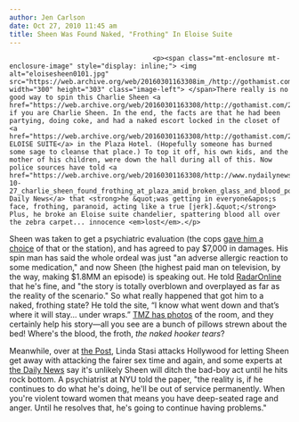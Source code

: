 ```yaml
---
author: Jen Carlson
date: Oct 27, 2010 11:45 am
title: Sheen Was Found Naked, "Frothing" In Eloise Suite
---
```


	
										<p><span class="mt-enclosure mt-enclosure-image" style="display: inline;"> <img alt="eloisesheen0101.jpg" src="https://web.archive.org/web/20160301163308im_/http://gothamist.com/attachments/arts_jen/eloisesheen0101.jpg" width="300" height="303" class="image-left"> </span>There really is no good way to spin this Charlie Sheen <a href="https://web.archive.org/web/20160301163308/http://gothamist.com/2010/10/26/emotionally_disturbed_charlie_sheen.php">story</a> if you are Charlie Sheen. In the end, the facts are that he had been partying, doing coke, and had a naked escort locked in the closet of <a href="https://web.archive.org/web/20160301163308/http://gothamist.com/2010/10/26/charlie_sheen_trashed_the_eloise_su.php">THE ELOISE SUITE</a> in the Plaza Hotel. (Hopefully someone has burned some sage to cleanse that place.) To top it off, his own kids, and the mother of his children, were down the hall during all of this. Now police sources have told <a href="https://web.archive.org/web/20160301163308/http://www.nydailynews.com/gossip/2010/10/27/2010-10-27_charlie_sheen_found_frothing_at_plaza_amid_broken_glass_and_blood_police_.html">the Daily News</a> that <strong>he &quot;was getting in everyone&apos;s face, frothing, paranoid, acting like a true [jerk].&quot;</strong> Plus, he broke an Eloise suite chandelier, spattering blood all over the zebra carpet... innocence <em>lost</em>.</p>

<p>Sheen was taken to get a psychiatric evaluation (the cops <a href="https://web.archive.org/web/20160301163308/http://www.nypost.com/p/news/local/manhattan/police_called_to_charlie_sheen_room_zKbwIvShUm8vhbeDUEowRK">gave him a choice</a> of that or the station), and has agreed to pay $7,000 in damages. His spin man has said the whole ordeal was just &quot;an adverse allergic reaction to some medication,&quot; and now Sheen (the highest paid man on television, by the way, making $1.8MM an episode) is speaking out. He told <a href="https://web.archive.org/web/20160301163308/http://www.radaronline.com/exclusives/2010/10/exclusive-interview-charlie-sheen-breaks-silence-tells-radar-story-overblown">RadarOnline</a> that he&apos;s fine, and &quot;the story is totally overblown and overplayed as far as the reality of the scenario.&quot; So what really happened that got him to a naked, frothing state? He told the site, &#x201C;I know what went down and that&#x2019;s where it will stay... under wraps.&#x201D; <a href="https://web.archive.org/web/20160301163308/http://www.tmz.com/2010/10/26/charlie-sheen-hotel-room-gallery-photos-pictures-trashed/">TMZ has photos</a> of the room, and they certainly help his story&#x2014;all you see are a bunch of pillows strewn about the bed! Where&apos;s the blood, the froth, <em>the naked hooker tears</em>?</p>

<p>Meanwhile, over at <a href="https://web.archive.org/web/20160301163308/http://www.nypost.com/p/news/local/charlie_just_half_man_jhGO055bsyQVthT3lBy9rK?CMP=OTC-rss&amp;FEEDNAME=">the Post</a>, Linda Stasi attacks Hollywood for letting Sheen get away with attacking the fairer sex time and again, and some experts at <a href="https://web.archive.org/web/20160301163308/http://www.nydailynews.com/gossip/2010/10/26/2010-10-26_charlie_sheen_could_get_tragic_end_unless_he_confronts_emotional_problems_needs_.html">the Daily News</a> say it&apos;s unlikely Sheen will ditch the bad-boy act until he hits rock bottom. A psychiatrist at NYU told the paper, &quot;the reality is, if he continues to do what he&apos;s doing, he&apos;ll be out of service permanently. When you&apos;re violent toward women that means you have deep-seated rage and anger. Until he resolves that, he&apos;s going to continue having problems.&quot;</p>					
										
									
				